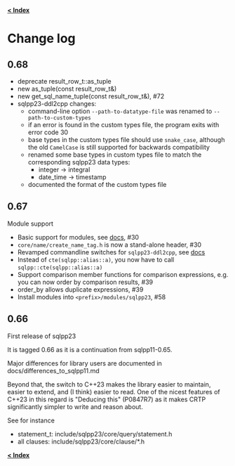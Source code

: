 [**\< Index**](/docs/README.md)

# Change log

## 0.68

- deprecate result_row_t::as_tuple
- new as_tuple(const result_row_t&)
- new get_sql_name_tuple(const result_row_t&), #72
- sqlpp23-ddl2cpp changes:
  - command-line option `--path-to-datatype-file` was renamed to `--path-to-custom-types`
  - if an error is found in the custom types file, the program exits with error code 30
  - base types in the custom types file should use `snake_case`, although the old `CamelCase` is still supported for backwards compatibility
  - renamed some base types in custom types file to match the corresponding sqlpp23 data types:
    - integer -> integral
    - date_time -> timestamp
  - documented the format of the custom types file

## 0.67

Module support

- Basic support for modules, see [docs](/docs/modules.md), #30
- `core/name/create_name_tag.h` is now a stand-alone header, #30
- Revamped commandline switches for `sqlpp23-ddl2cpp`, see [docs](/docs/ddl2cpp.md)
- Instead of `cte(sqlpp::alias::a)`, you now have to call `sqlpp::cte(sqlpp::alias::a)`
- Support comparison member functions for comparison expressions, e.g. you can now order by comparison results, #39
- order_by allows duplicate expressions, #39
- Install modules into `<prefix>/modules/sqlpp23`, #58

## 0.66

First release of sqlpp23

It is tagged 0.66 as it is a continuation from sqlpp11-0.65.

Major differences for library users are documented in
docs/differences_to_sqlpp11.md

Beyond that, the switch to C++23 makes the library easier to maintain,
easier to extend, and (I think) easier to read. One of the nicest
features of C++23 in this regard is "Deducing this" (P0847R7) as it
makes CRTP significantly simpler to write and reason about.

See for instance

- statement_t: include/sqlpp23/core/query/statement.h
- all clauses: include/sqlpp23/core/clause/*.h

[**\< Index**](/docs/README.md)

